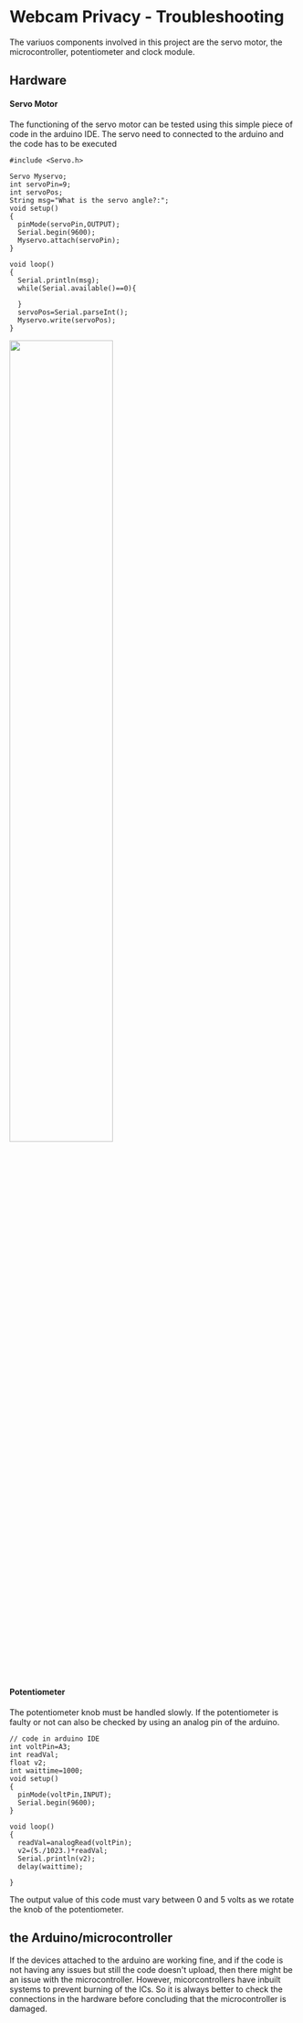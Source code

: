 # Webcam Privacy - Troubleshooting    
The variuos components involved in this project are the servo motor, the microcontroller, potentiometer and clock module.
## Hardware   
#### Servo Motor   
The functioning of the servo motor can be tested using this simple piece of code in the arduino IDE. The servo need to connected to the arduino and the code has to be executed   
```
#include <Servo.h>

Servo Myservo;
int servoPin=9;
int servoPos;
String msg="What is the servo angle?:";
void setup()
{
  pinMode(servoPin,OUTPUT);
  Serial.begin(9600);
  Myservo.attach(servoPin);
}

void loop()
{
  Serial.println(msg);
  while(Serial.available()==0){
    
  }
  servoPos=Serial.parseInt();
  Myservo.write(servoPos); 
}
```
<img src="https://www.makerguides.com/wp-content/uploads/2020/08/servo-motor-with-arduino-uno-wiring-diagram-schematic-circuit-tutorial.png" width=60% height=60%>         

#### Potentiometer
The potentiometer knob must be handled slowly. If the potentiometer is faulty or not can also be checked by using an analog pin of the arduino.      

```
// code in arduino IDE	
int voltPin=A3;
int readVal;
float v2;
int waittime=1000;
void setup()
{
  pinMode(voltPin,INPUT);
  Serial.begin(9600);
}

void loop()
{
  readVal=analogRead(voltPin);
  v2=(5./1023.)*readVal;
  Serial.println(v2);
  delay(waittime);
 
}
```    
The output value of this code must vary between 0 and 5 volts as we rotate the knob of the potentiometer.      

## the Arduino/microcontroller    
If the devices attached to the arduino are working fine, and if the code is not having any issues but still the code doesn't upload, then there might be an issue with 
the microcontroller. However, micorcontrollers have inbuilt systems to prevent burning of the ICs. So it is always better to check the connections in the hardware before 
concluding that the microcontroller is damaged.
